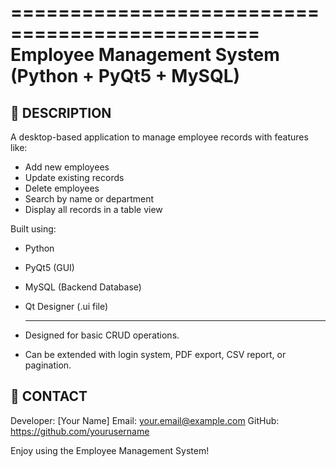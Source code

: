 ===============================================
Employee Management System (Python + PyQt5 + MySQL)
===============================================

📌 DESCRIPTION
--------------
A desktop-based application to manage employee records with features like:
- Add new employees
- Update existing records
- Delete employees
- Search by name or department
- Display all records in a table view

Built using:
- Python
- PyQt5 (GUI)
- MySQL (Backend Database)
- Qt Designer (.ui file)


    --------
- Designed for basic CRUD operations.
- Can be extended with login system, PDF export, CSV report, or pagination.

📧 CONTACT
----------
Developer: [Your Name]
Email: your.email@example.com
GitHub: https://github.com/yourusername

Enjoy using the Employee Management System!
